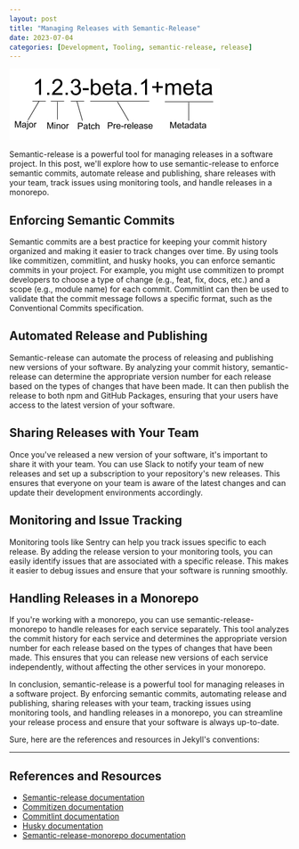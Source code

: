 ```yaml
---
layout: post
title: "Managing Releases with Semantic-Release"
date: 2023-07-04
categories: [Development, Tooling, semantic-release, release]
---
```

![Keys](/assets/images/semantic-release.png)


Semantic-release is a powerful tool for managing releases in a software project. In this post, we'll explore how to use semantic-release to enforce semantic commits, automate release and publishing, share releases with your team, track issues using monitoring tools, and handle releases in a monorepo.

## Enforcing Semantic Commits

Semantic commits are a best practice for keeping your commit history organized and making it easier to track changes over time. By using tools like commitizen, commitlint, and husky hooks, you can enforce semantic commits in your project. For example, you might use commitizen to prompt developers to choose a type of change (e.g., feat, fix, docs, etc.) and a scope (e.g., module name) for each commit. Commitlint can then be used to validate that the commit message follows a specific format, such as the Conventional Commits specification.

## Automated Release and Publishing

Semantic-release can automate the process of releasing and publishing new versions of your software. By analyzing your commit history, semantic-release can determine the appropriate version number for each release based on the types of changes that have been made. It can then publish the release to both npm and GitHub Packages, ensuring that your users have access to the latest version of your software.

## Sharing Releases with Your Team

Once you've released a new version of your software, it's important to share it with your team. You can use Slack to notify your team of new releases and set up a subscription to your repository's new releases. This ensures that everyone on your team is aware of the latest changes and can update their development environments accordingly.

## Monitoring and Issue Tracking

Monitoring tools like Sentry can help you track issues specific to each release. By adding the release version to your monitoring tools, you can easily identify issues that are associated with a specific release. This makes it easier to debug issues and ensure that your software is running smoothly.

## Handling Releases in a Monorepo

If you're working with a monorepo, you can use semantic-release-monorepo to handle releases for each service separately. This tool analyzes the commit history for each service and determines the appropriate version number for each release based on the types of changes that have been made. This ensures that you can release new versions of each service independently, without affecting the other services in your monorepo.

In conclusion, semantic-release is a powerful tool for managing releases in a software project. By enforcing semantic commits, automating release and publishing, sharing releases with your team, tracking issues using monitoring tools, and handling releases in a monorepo, you can streamline your release process and ensure that your software is always up-to-date.

Sure, here are the references and resources in Jekyll's conventions:

---

## References and Resources

- [Semantic-release documentation](https://semantic-release.gitbook.io/semantic-release/)
- [Commitizen documentation](https://commitizen.github.io/cz-cli/)
- [Commitlint documentation](https://commitlint.js.org/)
- [Husky documentation](https://typicode.github.io/husky/#/)
- [Semantic-release-monorepo documentation](https://github.com/pmowrer/semantic-release-monorepo)
